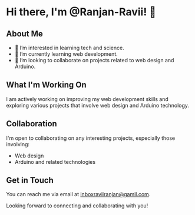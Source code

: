 # Hi there, I'm @Ranjan-Ravii! 👋

## About Me
- 👀 I’m interested in learning tech and science.
- 🌱 I’m currently learning web development.
- 💞️ I’m looking to collaborate on projects related to web design and Arduino.

## What I'm Working On
I am actively working on improving my web development skills and exploring various projects that involve web design and Arduino technology.

## Collaboration
I'm open to collaborating on any interesting projects, especially those involving:
- Web design
- Arduino and related technologies

## Get in Touch
You can reach me via email at [inboxraviiranjan@gamil.com](mailto:inboxraviiranjan@gamil.com).

Looking forward to connecting and collaborating with you!
